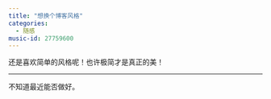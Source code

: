 ```yaml
---
title: "想换个博客风格"
categories:
  - 随感
music-id: 27759600
---
```

还是喜欢简单的风格呢！也许极简才是真正的美！

---
不知道最近能否做好。
